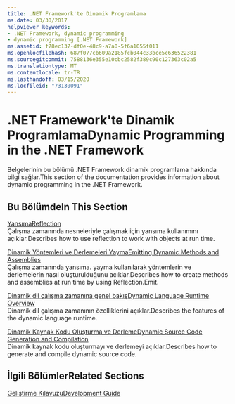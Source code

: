 ```yaml
---
title: .NET Framework'te Dinamik Programlama
ms.date: 03/30/2017
helpviewer_keywords:
- .NET Framework, dynamic programming
- dynamic programming [.NET Framework]
ms.assetid: f78ec137-df0e-48c9-a7a0-5f6a1055f011
ms.openlocfilehash: 687f077cb609a2185fcb044c33bce5c636522381
ms.sourcegitcommit: 7588136e355e10cbc2582f389c90c127363c02a5
ms.translationtype: MT
ms.contentlocale: tr-TR
ms.lasthandoff: 03/15/2020
ms.locfileid: "73130091"
---
```

# <a name="dynamic-programming-in-the-net-framework"></a><span data-ttu-id="aec70-102">.NET Framework'te Dinamik Programlama</span><span class="sxs-lookup"><span data-stu-id="aec70-102">Dynamic Programming in the .NET Framework</span></span>
<span data-ttu-id="aec70-103">Belgelerinin bu bölümü .NET Framework dinamik programlama hakkında bilgi sağlar.</span><span class="sxs-lookup"><span data-stu-id="aec70-103">This section of the documentation provides information about dynamic programming in the .NET Framework.</span></span>  
  
## <a name="in-this-section"></a><span data-ttu-id="aec70-104">Bu Bölümde</span><span class="sxs-lookup"><span data-stu-id="aec70-104">In This Section</span></span>  
 [<span data-ttu-id="aec70-105">Yansıma</span><span class="sxs-lookup"><span data-stu-id="aec70-105">Reflection</span></span>](reflection.md)  
 <span data-ttu-id="aec70-106">Çalışma zamanında nesneleriyle çalışmak için yansıma kullanımını açıklar.</span><span class="sxs-lookup"><span data-stu-id="aec70-106">Describes how to use reflection to work with objects at run time.</span></span>  
  
 [<span data-ttu-id="aec70-107">Dinamik Yöntemleri ve Derlemeleri Yayma</span><span class="sxs-lookup"><span data-stu-id="aec70-107">Emitting Dynamic Methods and Assemblies</span></span>](emitting-dynamic-methods-and-assemblies.md)  
 <span data-ttu-id="aec70-108">Çalışma zamanında yansıma. yayma kullanılarak yöntemlerin ve derlemelerin nasıl oluşturulduğunu açıklar.</span><span class="sxs-lookup"><span data-stu-id="aec70-108">Describes how to create methods and assemblies at run time by using Reflection.Emit.</span></span>  
  
 [<span data-ttu-id="aec70-109">Dinamik dil çalışma zamanına genel bakış</span><span class="sxs-lookup"><span data-stu-id="aec70-109">Dynamic Language Runtime Overview</span></span>](dynamic-language-runtime-overview.md)  
 <span data-ttu-id="aec70-110">Dinamik dil çalışma zamanının özelliklerini açıklar.</span><span class="sxs-lookup"><span data-stu-id="aec70-110">Describes the features of the dynamic language runtime.</span></span>  
  
 [<span data-ttu-id="aec70-111">Dinamik Kaynak Kodu Oluşturma ve Derleme</span><span class="sxs-lookup"><span data-stu-id="aec70-111">Dynamic Source Code Generation and Compilation</span></span>](dynamic-source-code-generation-and-compilation.md)  
 <span data-ttu-id="aec70-112">Dinamik kaynak kodu oluşturmayı ve derlemeyi açıklar.</span><span class="sxs-lookup"><span data-stu-id="aec70-112">Describes how to generate and compile dynamic source code.</span></span>  
  
## <a name="related-sections"></a><span data-ttu-id="aec70-113">İlgili Bölümler</span><span class="sxs-lookup"><span data-stu-id="aec70-113">Related Sections</span></span>  
 [<span data-ttu-id="aec70-114">Geliştirme Kılavuzu</span><span class="sxs-lookup"><span data-stu-id="aec70-114">Development Guide</span></span>](../development-guide.md)  
